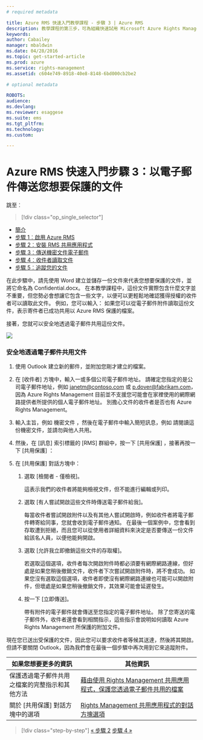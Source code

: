 ```yaml
---
# required metadata

title: Azure RMS 快速入門教學課程 - 步驟 3 | Azure RMS
description: 教學課程的第三步，可為組織快速試用 Microsoft Azure Rights Management，只有 5 個步驟，花費時間不超過 15 分鐘。
keywords:
author: Cabailey
manager: mbaldwin
ms.date: 04/28/2016
ms.topic: get-started-article
ms.prod: azure
ms.service: rights-management
ms.assetid: c604e749-8918-40e8-8148-6bd000cb2be2

# optional metadata

ROBOTS: 
audience:
ms.devlang:
ms.reviewer: esaggese
ms.suite: ems
ms.tgt_pltfrm:
ms.technology:
ms.custom:

---
```



# Azure RMS 快速入門步驟 3：以電子郵件傳送您想要保護的文件

跳至︰ 
> [!div class="op_single_selector"]
- [簡介](quick-start-tutorial.md)
- [步驟 1︰啟用 Azure RMS](tutorial-step1.md)
- [步驟 2︰安裝 RMS 共用應用程式](tutorial-step2.md)
- [步驟 3︰傳送機密文件電子郵件](tutorial-step3.md)
- [步驟 4︰收件者讀取文件](tutorial-step4.md)
- [步驟 5︰追蹤您的文件](tutorial-step5.md)


在此步驟中，請先使用 Word 建立並儲存一份文件來代表您想要保護的文件，並將它命名為 Confidential.docx。 在本教學課程中，這份文件實際包含什麼文字並不重要，但您勢必會想讓它包含一些文字，以便可以更輕鬆地確認獲得授權的收件者可以讀取此文件。 例如，您可以輸入： 如果您可以從電子郵件附件讀取這份文件，表示寄件者已成功共用以 Azure RMS 保護的檔案。

接著，您就可以安全地透過電子郵件共用這份文件。

![](../media/AzRMS_Tutorial_3_Screenshots.png)

### 安全地透過電子郵件共用文件

1.  使用 Outlook 建立新的郵件，並附加您剛才建立的檔案。

2.  在 [收件者] 方塊中，輸入一或多個公司電子郵件地址。 請確定您指定的是公司電子郵件地址，例如 janetm@contoso.com 或 p.dover@fabrikam.com，因為 Azure Rights Management 目前並不支援您可能會在家裡使用的網際網路提供者所提供的個人電子郵件地址。 別擔心文件的收件者是否也有 Azure Rights Management。

3.  輸入主旨，例如  機密文件 ，然後在電子郵件中輸入簡短訊息，例如 請閱讀這份機密文件，並請勿與他人共用。

4.  然後，在 [訊息] 索引標籤的 [RMS] 群組中，按一下 [共用保護] ，接著再按一下 [共用保護] ：

5.  在 [共用保護] 對話方塊中：

    1.  選取 [檢閱者 - 僅檢視]。

        這表示我們的收件者將能夠檢視文件，但不能進行編輯或列印。

    2.  選取 [有人嘗試開啟這些文件時傳送電子郵件給我]。

        每當收件者嘗試開啟附件以及有其他人嘗試開啟時，例如收件者將電子郵件轉寄給同事，您就會收到電子郵件通知。 在最後一個案例中，您會看到存取遭到拒絕，而且您可以從使用者詳細資料來決定是否要傳送一份文件給該名人員，以便他能夠開啟。

    3.  選取 [允許我立即撤銷這些文件的存取權]。

        若選取這個選項，收件者每次開啟附件時都必須要有網際網路連線，但好處是如果您稍後撤銷文件，收件者下次嘗試開啟附件時，將不會成功。 如果您沒有選取這個選項，收件者即使沒有網際網路連線也可能可以開啟附件，但壞處是如果您稍後撤銷文件，其效果可能會延遲發生。

    4.  按一下 [立即傳送]。

        帶有附件的電子郵件就會傳送至您指定的電子郵件地址。 除了您寄送的電子郵件外，收件者還會看到相關指示，這些指示會說明如何讀取 Azure Rights Management 所保護的附加文件。

現在您已送出受保護的文件，因此您可以要求收件者等候其送達，然後將其開啟。 但請不要關閉 Outlook，因為我們會在最後一個步驟中再次用到它來追蹤附件。

|如果您想要更多的資訊|其他資訊|
|--------------------------------|--------------------------|
|保護透過電子郵件共用之檔案的完整指示和其他方法|[藉由使用 Rights Management 共用應用程式，保護您透過電子郵件共用的檔案](../rms-client/sharing-app-protect-by-email.md)|
|關於 [共用保護] 對話方塊中的選項|[Rights Management 共用應用程式的對話方塊選項](../rms-client/sharing-app-dialog-box.md)|


>[!div class="step-by-step"]
[« 步驟 2](tutorial-step2.md)
[步驟 4 »](tutorial-step4.md)

<!--HONumber=Apr16_HO3-->


